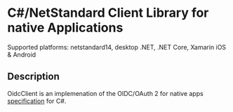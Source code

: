# C#/NetStandard Client Library for native Applications
Supported platforms: netstandard14, desktop .NET, .NET Core, Xamarin iOS & Android

## Description

OidcClient is an implemenation of the OIDC/OAuth 2 for native apps [specification](https://tools.ietf.org/wg/oauth/draft-ietf-oauth-native-apps/) for C#.

